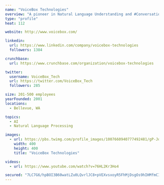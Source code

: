 ```yaml
---
name: "VoiceBox Technologies"
overview: "A pioneer in Natural Language Understanding and #ConversationalAI with roots in #connectedcars, now extending our experience to #IoT #virtualshopping #NLU #AI"
type: "profile"
heat: 112

website: http://www.voicebox.com/

linkedin:
  url: https://www.linkedin.com/company/voicebox-technologies
  followers: 1384

crunchbase:
  url: https://www.crunchbase.com/organization/voicebox-technologies

twitter:
  username: VoiceBox_Tech
  url: https://twitter.com/VoiceBox_Tech
  followers: 285

size: 201-500 employees
yearFounded: 2001
locations:
  - Bellevue, WA

topics:
  - AI
  - Natural Language Processing

images:
  - url: https://pbs.twimg.com/profile_images/1007660940777492481/gP-JdJ4r_400x400.jpg
    width: 400
    height: 400
    title: "VoiceBox Technologies"

videos:
  - url: https://www.youtube.com/watch?v=76HL2Kr3Ho4

secured: "7LC7G6/hpBOI3B60watLZu0LQvrlJC8+pVEXvsxoyR5FhMjDsgOs9hIHMfmCISNLkp5Wc+S31Y+HE3n0x+/Gz4FV6cWVKDz3/j2igy4FTZxtpDRSEqfDcjIhw/Lac4Sh7eoWSb+MuwMREeOtLWOOeNBnILrDKR6GKKovLVir1FlgVZ/O9ZgWmqhDbIBeP0EtAr1JLA59qFf5QbpAdqQPogXVJoOWobU8/azwWpn5sRd2bxUKazMrJtQjWkSdxwbqax+IK+kFMfSOYCh/YCQnmgPbpekNqHJThIgabviFa5HnZZwl8YK3jB4c9Boata2d;4/XMPHGoqbtJe5ARh6HSfg=="
---
```



